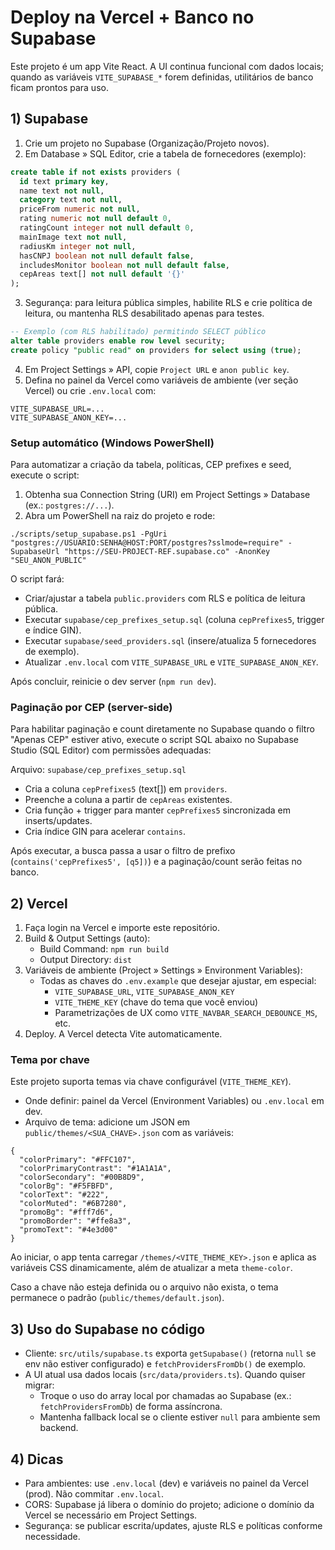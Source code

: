 # Deploy na Vercel + Banco no Supabase

Este projeto é um app Vite React. A UI continua funcional com dados locais; quando as variáveis `VITE_SUPABASE_*` forem definidas, utilitários de banco ficam prontos para uso.

## 1) Supabase

1. Crie um projeto no Supabase (Organização/Projeto novos).
2. Em Database » SQL Editor, crie a tabela de fornecedores (exemplo):

```sql
create table if not exists providers (
  id text primary key,
  name text not null,
  category text not null,
  priceFrom numeric not null,
  rating numeric not null default 0,
  ratingCount integer not null default 0,
  mainImage text not null,
  radiusKm integer not null,
  hasCNPJ boolean not null default false,
  includesMonitor boolean not null default false,
  cepAreas text[] not null default '{}'
);
```

3. Segurança: para leitura pública simples, habilite RLS e crie política de leitura, ou mantenha RLS desabilitado apenas para testes.

```sql
-- Exemplo (com RLS habilitado) permitindo SELECT público
alter table providers enable row level security;
create policy "public read" on providers for select using (true);
```

4. Em Project Settings » API, copie `Project URL` e `anon public key`.
5. Defina no painel da Vercel como variáveis de ambiente (ver seção Vercel) ou crie `.env.local` com:

```
VITE_SUPABASE_URL=... 
VITE_SUPABASE_ANON_KEY=...
```

### Setup automático (Windows PowerShell)

Para automatizar a criação da tabela, políticas, CEP prefixes e seed, execute o script:

1. Obtenha sua Connection String (URI) em Project Settings » Database (ex.: `postgres://...`).
2. Abra um PowerShell na raiz do projeto e rode:

```
./scripts/setup_supabase.ps1 -PgUri "postgres://USUARIO:SENHA@HOST:PORT/postgres?sslmode=require" -SupabaseUrl "https://SEU-PROJECT-REF.supabase.co" -AnonKey "SEU_ANON_PUBLIC"
```

O script fará:
- Criar/ajustar a tabela `public.providers` com RLS e política de leitura pública.
- Executar `supabase/cep_prefixes_setup.sql` (coluna `cepPrefixes5`, trigger e índice GIN).
- Executar `supabase/seed_providers.sql` (insere/atualiza 5 fornecedores de exemplo).
- Atualizar `.env.local` com `VITE_SUPABASE_URL` e `VITE_SUPABASE_ANON_KEY`.

Após concluir, reinicie o dev server (`npm run dev`).

### Paginação por CEP (server-side)

Para habilitar paginação e count diretamente no Supabase quando o filtro "Apenas CEP" estiver ativo, execute o script SQL abaixo no Supabase Studio (SQL Editor) com permissões adequadas:

Arquivo: `supabase/cep_prefixes_setup.sql`
- Cria a coluna `cepPrefixes5` (text[]) em `providers`.
- Preenche a coluna a partir de `cepAreas` existentes.
- Cria função + trigger para manter `cepPrefixes5` sincronizada em inserts/updates.
- Cria índice GIN para acelerar `contains`.

Após executar, a busca passa a usar o filtro de prefixo (`contains('cepPrefixes5', [q5])`) e a paginação/count serão feitas no banco.

## 2) Vercel

1. Faça login na Vercel e importe este repositório.
2. Build & Output Settings (auto):
   - Build Command: `npm run build`
   - Output Directory: `dist`
3. Variáveis de ambiente (Project » Settings » Environment Variables):
   - Todas as chaves do `.env.example` que desejar ajustar, em especial:
     - `VITE_SUPABASE_URL`, `VITE_SUPABASE_ANON_KEY`
     - `VITE_THEME_KEY` (chave do tema que você enviou)
      - Parametrizações de UX como `VITE_NAVBAR_SEARCH_DEBOUNCE_MS`, etc.
4. Deploy. A Vercel detecta Vite automaticamente.

### Tema por chave

Este projeto suporta temas via chave configurável (`VITE_THEME_KEY`).

- Onde definir: painel da Vercel (Environment Variables) ou `.env.local` em dev.
- Arquivo de tema: adicione um JSON em `public/themes/<SUA_CHAVE>.json` com as variáveis:

```
{
  "colorPrimary": "#FFC107",
  "colorPrimaryContrast": "#1A1A1A",
  "colorSecondary": "#00B8D9",
  "colorBg": "#F5FBFD",
  "colorText": "#222",
  "colorMuted": "#6B7280",
  "promoBg": "#fff7d6",
  "promoBorder": "#ffe8a3",
  "promoText": "#4e3d00"
}
```

Ao iniciar, o app tenta carregar `/themes/<VITE_THEME_KEY>.json` e aplica as variáveis CSS dinamicamente, além de atualizar a meta `theme-color`.

Caso a chave não esteja definida ou o arquivo não exista, o tema permanece o padrão (`public/themes/default.json`).

## 3) Uso do Supabase no código

- Cliente: `src/utils/supabase.ts` exporta `getSupabase()` (retorna `null` se env não estiver configurado) e `fetchProvidersFromDb()` de exemplo.
- A UI atual usa dados locais (`src/data/providers.ts`). Quando quiser migrar:
  - Troque o uso do array local por chamadas ao Supabase (ex.: `fetchProvidersFromDb`) de forma assíncrona.
  - Mantenha fallback local se o cliente estiver `null` para ambiente sem backend.

## 4) Dicas

- Para ambientes: use `.env.local` (dev) e variáveis no painel da Vercel (prod). Não commitar `.env.local`.
- CORS: Supabase já libera o domínio do projeto; adicione o domínio da Vercel se necessário em Project Settings.
- Segurança: se publicar escrita/updates, ajuste RLS e políticas conforme necessidade.